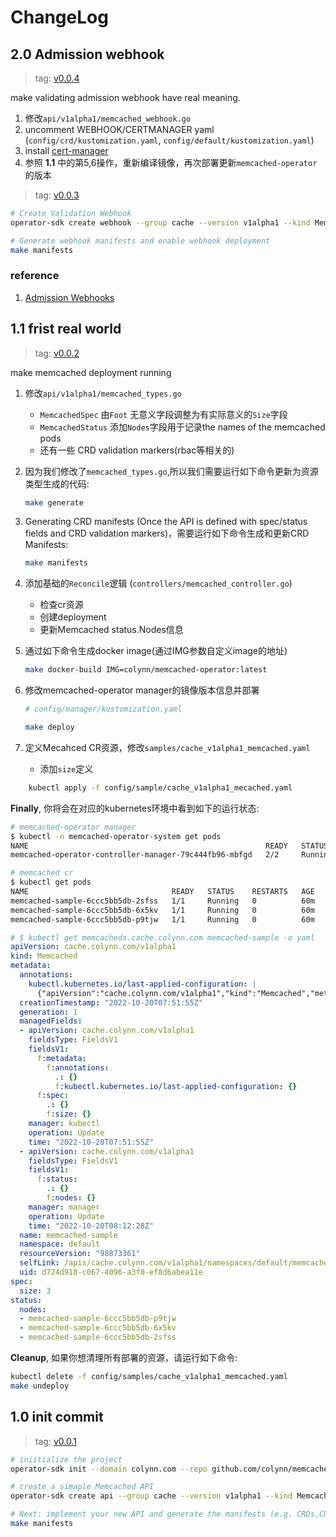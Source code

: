 # ChangeLog

## 2.0 Admission webhook

> tag: [v0.0.4](https://github.com/colynn/memcached-operator/releases/tag/v0.0.4)

make validating admission webhook have real meaning.

1. 修改`api/v1alpha1/memcached_webhook.go`
2. uncomment WEBHOOK/CERTMANAGER yaml (`config/crd/kustomization.yaml`, `config/default/kustomization.yaml`)
3. install [cert-manager](https://cert-manager.io/docs/installation/)
4. 参照 __1.1__ 中的第5,6操作，重新编译镜像，再次部署更新`memcached-operator`的版本

> tag: [v0.0.3](https://github.com/colynn/memcached-operator/releases/tag/v0.0.3)

```sh
# Create Validation Webhook
operator-sdk create webhook --group cache --version v1alpha1 --kind Memcached --defaulting --programmatic-validation

# Generate webhook manifests and enable webhook deployment
make manifests
```

### reference

1. [Admission Webhooks](https://sdk.operatorframework.io/docs/building-operators/golang/webhook/)

## 1.1 frist real world

> tag: [v0.0.2](https://github.com/colynn/memcached-operator/releases/tag/v0.0.2)

make memcached deployment running

1. 修改`api/v1alpha1/memcached_types.go`
    - `MemcachedSpec` 由`Foot` 无意义字段调整为有实际意义的`Size`字段
    - `MemcachedStatus` 添加`Nodes`字段用于记录the names of the memcached pods
    - 还有一些 CRD validation markers(rbac等相关的)
2. 因为我们修改了`memcached_types.go`,所以我们需要运行如下命令更新为资源类型生成的代码:

    ```sh
    make generate
    ```

3. Generating CRD manifests (Once the API is defined with spec/status fields and CRD validation markers)，需要运行如下命令生成和更新CRD Manifests:

    ```sh
    make manifests
    ```

4. 添加基础的`Reconcile`逻辑 (`controllers/memcached_controller.go`)
    - 检查cr资源
    - 创建deployment
    - 更新Memcached status.Nodes信息

5. 通过如下命令生成docker image(通过IMG参数自定义image的地址)

    ```sh
    make docker-build IMG=colynn/memcached-operator:latest
    ```

6. 修改memcached-operator manager的镜像版本信息并部署

    ```yaml
    # config/manager/kustomization.yaml
    ```

    ```sh
    make deploy
    ```

7. 定义Mecahced CR资源，修改`samples/cache_v1alpha1_memcached.yaml`
    - 添加`size`定义

```sh
    kubectl apply -f config/sample/cache_v1alpha1_mecached.yaml
```

__Finally__, 你将会在对应的kubernetes环境中看到如下的运行状态:

```sh
# memcached-operator manager
$ kubectl -n memcached-operator-system get pods
NAME                                                     READY   STATUS    RESTARTS   AGE
memcached-operator-controller-manager-79c444fb96-mbfgd   2/2     Running   0          38m

# memcached cr
$ kubectl get pods
NAME                                READY   STATUS    RESTARTS   AGE
memcached-sample-6ccc5bb5db-2sfss   1/1     Running   0          60m
memcached-sample-6ccc5bb5db-6x5kv   1/1     Running   0          60m
memcached-sample-6ccc5bb5db-p9tjw   1/1     Running   0          60m
```

```yaml
# $ kubectl get memcacheds.cache.colynn.com memcached-sample -o yaml
apiVersion: cache.colynn.com/v1alpha1
kind: Memcached
metadata:
  annotations:
    kubectl.kubernetes.io/last-applied-configuration: |
      {"apiVersion":"cache.colynn.com/v1alpha1","kind":"Memcached","metadata":{"annotations":{},"name":"memcached-sample","namespace":"default"},"spec":{"size":3}}
  creationTimestamp: "2022-10-20T07:51:55Z"
  generation: 1
  managedFields:
  - apiVersion: cache.colynn.com/v1alpha1
    fieldsType: FieldsV1
    fieldsV1:
      f:metadata:
        f:annotations:
          .: {}
          f:kubectl.kubernetes.io/last-applied-configuration: {}
      f:spec:
        .: {}
        f:size: {}
    manager: kubectl
    operation: Update
    time: "2022-10-20T07:51:55Z"
  - apiVersion: cache.colynn.com/v1alpha1
    fieldsType: FieldsV1
    fieldsV1:
      f:status:
        .: {}
        f:nodes: {}
    manager: manager
    operation: Update
    time: "2022-10-20T08:12:28Z"
  name: memcached-sample
  namespace: default
  resourceVersion: "98873361"
  selfLink: /apis/cache.colynn.com/v1alpha1/namespaces/default/memcacheds/memcached-sample
  uid: d724d918-c067-4096-a3f8-ef8d6abea11e
spec:
  size: 3
status:
  nodes:
  - memcached-sample-6ccc5bb5db-p9tjw
  - memcached-sample-6ccc5bb5db-6x5kv
  - memcached-sample-6ccc5bb5db-2sfss

```

__Cleanup__, 如果你想清理所有部署的资源，请运行如下命令:

```sh
kubectl delete -f config/samples/cache_v1alpha1_memcached.yaml
make undeploy
```

## 1.0 init commit

> tag: [v0.0.1](https://github.com/colynn/memcached-operator/releases/tag/v0.0.1)

```sh
# iniitialize the project
operator-sdk init --domain colynn.com --repo github.com/colynn/memcached-operator

# create a simaple Memcached API
operator-sdk create api --group cache --version v1alpha1 --kind Memcached --resource --controller

# Next: implement your new API and generate the manifests (e.g. CRDs,CRs config/crd/bases/  config/rbac/role.yaml) with:
make manifests
```
